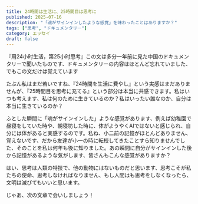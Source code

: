 ```yaml
---
title: 24時間は生活に、25時間目は思考に
published: 2025-07-16
description: "「魂がサインインしたような感覚」を味わったことはありますか？"
tags: ["思考", "ドキュメンタリー"]
category: エッセイ
draft: false
---
```


『用24小时生活，第25小时思考』この文は多分一年前に見た中国のドキュメンタリーで聞いたものです、ドキュメンタリーの内容はほとんど忘れていました、でもこの文だけは覚えています

たぶん私はまだ若いですね、『24時間を生活に費やし』という実感はまだありませんが、『25時間目を思考に充てる』という部分は本当に共感できます。私はいつも考えます、私は何のために生きているのか？私はいったい誰なのか、自分は本当に生きているのか？

ふとした瞬間に「魂がサインインした」ような感覚があります、例えば幼稚園で昼寝をしていた時や、朝寝坊した時に、体がようやくAIではないと感じられ、自分には体があると実感するのです。私ね、小二前の記憶がほとんどありません、覚えないです、だから友達が小一の時に転校してきたことすら知りませんでした、そのことを私は何年も後に知りました。あの瞬間に自分がサインインした後から記憶があるような気がします、皆さんもこんな感覚がありますか？

はい、思考は人類の特技で、他の動物にはないものだと思います、思考こそが私たちの使命、思考しなければなりません、もし人間はも思考をしなくなったら、文明は滅びてもいいと思います。

じゃあ、次の文章で会いしましょう！

